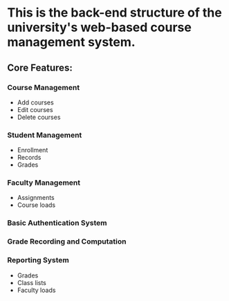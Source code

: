 # This is the back-end structure of the university's web-based course management system.

## Core Features:

### Course Management
- Add courses
- Edit courses
- Delete courses

### Student Management
- Enrollment
- Records
- Grades

### Faculty Management
- Assignments
- Course loads

### Basic Authentication System

### Grade Recording and Computation

### Reporting System
- Grades
- Class lists
- Faculty loads
